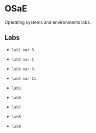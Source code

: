 # OSaE

Operating systems and environments labs.

## Labs

* `lab1 var 3`

* `lab2 var 1`

* `lab3 var 3`

* `lab4 var 11`

* `lab5`

* `lab6`

* `lab7`

* `lab8`

* `lab9`
